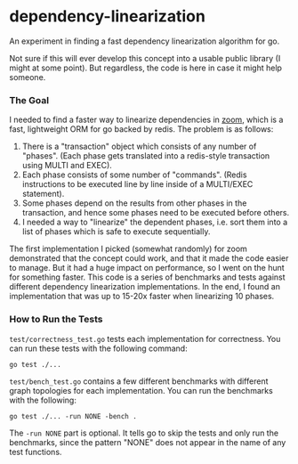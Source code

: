 # dependency-linearization
An experiment in finding a fast dependency linearization algorithm for go.

Not sure if this will ever develop this concept into a usable public library
(I might at some point). But regardless, the code is here in case it might help
someone.

### The Goal

I needed to find a faster way to linearize dependencies in [zoom](https://github.com/albrow/zoom),
which is a fast, lightweight ORM for go backed by redis. The problem is as follows:

1. There is a "transaction" object which consists of any number of "phases". (Each
phase gets translated into a redis-style transaction using MULTI and EXEC).
2. Each phase consists of some number of "commands". (Redis instructions to be executed
line by line inside of a MULTI/EXEC statement).
2. Some phases depend on the results from other phases in the transaction, and hence
some phases need to be executed before others.
3. I needed a way to "linearize" the dependent phases, i.e. sort them into a list of
phases which is safe to execute sequentially.

The first implementation I picked (somewhat randomly) for zoom demonstrated that the
concept could work, and that it made the code easier to manage. But it had a huge impact
on performance, so I went on the hunt for something faster. This code is a series of
benchmarks and tests against different dependency linearization implementations. In
the end, I found an implementation that was up to 15-20x faster when linearizing
10 phases.

### How to Run the Tests

`test/correctness_test.go` tests each implementation for correctness. You can run
these tests with the following command:

```
go test ./...
```

`test/bench_test.go` contains a few different benchmarks with different graph
topologies for each implementation. You can run the benchmarks with the following:

```
go test ./... -run NONE -bench .
```

The `-run NONE` part is optional. It tells go to skip the tests and only run the
benchmarks, since the pattern "NONE" does not appear in the name of any test functions.
